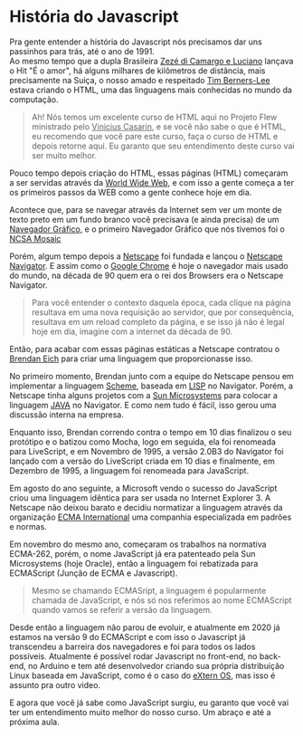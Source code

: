 # História do Javascript

Pra gente entender a história do Javascript nós precisamos dar uns passinhos para trás, até o ano de 1991. </br>
Ao mesmo tempo que a dupla Brasileira <ins>Zezé di Camargo e Luciano</ins> lançava o Hit "É o amor", há alguns milhares de kilômetros de distância, mais precisamente na Suiça, o nosso amado e respeitado <ins>Tim Berners-Lee</ins> estava criando o HTML, uma das linguagens mais conhecidas no mundo da computação.

>Ah! Nós temos um excelente curso de HTML aqui no Projeto Flew ministrado pelo <ins>Vinicius Casarin</ins>, e se você não sabe o que é HTML, eu recomendo que você pare este curso, faça o curso de HTML e depois retorne aqui. Eu garanto que seu entendimento deste curso vai ser muito melhor.


Pouco tempo depois criação do HTML, essas páginas (HTML) começaram a ser servidas através da <ins>World Wide Web</ins>, e com isso a gente começa a ter os primeiros passos da WEB como a gente conhece hoje em dia.

Acontece que, para se navegar através da Internet sem ver um monte de texto preto em um fundo branco você precisava (e ainda precisa) de um <ins>Navegador Gráfico</ins>, e o primeiro Navegador Gráfico que nós tivemos foi o <ins>NCSA Mosaic</ins> 

Porém, algum tempo depois a <ins>Netscape</ins> foi fundada e lançou  o <ins>Netscape Navigator</ins>. E assim como o <ins>Google Chrome</ins> é hoje o navegador mais usado do mundo, na década de 90 quem era o rei dos Browsers era o Netscape Navigator. 

>Para você entender o contexto daquela época, cada clique na página resultava em uma nova requisição ao servidor, que por consequência, resultava em um reload completo da página, e se isso já não é legal hoje em dia, imagine com a internet da década de 90.

Então, para acabar com essas páginas estáticas a Netscape contratou o <ins>Brendan Eich</ins> para criar uma linguagem que proporcionasse isso.

No primeiro momento, Brendan junto com a equipe do Netscape pensou em implementar a linguagem <ins>Scheme</ins>, baseada em <ins>LISP</ins> no Navigator. Porém, a Netscape tinha alguns projetos com a <ins>Sun Microsystems</ins> para colocar a linguagem <ins>JAVA</ins> no Navigator. E como nem tudo é fácil, isso gerou uma discussão interna na empresa.

Enquanto isso, Brendan correndo contra o tempo em 10 dias finalizou o seu protótipo e o batizou como Mocha, logo em seguida, ela foi renomeada para LiveScript, e em Novembro de 1995, a versão 2.0B3 do Navigator foi lançado com a versão do LiveScript criada em 10 dias e finalmente, em Dezembro de 1995, a linguagem foi renomeada para JavaScript.

Em agosto do ano seguinte, a Microsoft vendo o sucesso do JavaScript criou uma linguagem idêntica para ser usada no Internet Explorer 3. A Netscape não deixou barato e decidiu normatizar a linguagem através da organização <ins>ECMA International</ins> uma companhia especializada em padrões e normas.

Em novembro do mesmo ano, começaram os trabalhos na normativa ECMA-262, porém, o nome JavaScript já era patenteado pela Sun Microsystems (hoje Oracle), então a linguagem foi rebatizada para ECMAScript (Junção de ECMA e Javascript).


> Mesmo se chamando ECMASript, a linguagem é popularmente chamada de JavaScript, e nós só nos referimos ao nome ECMAScript quando vamos se referir a versão da linguagem.

Desde então a linguagem não parou de evoluir, e atualmente em 2020 já estamos na versão 9 do ECMAScript e com isso o Javascript já transcendeu a barreira dos navegadores e foi para todos os lados possíveis. Atualmente é possível rodar Javascript no front-end, no back-end, no Arduino e tem até desenvolvedor criando sua própria distribuição Linux baseada em JavaScript, como é o caso do <ins>eXtern OS</ins>, mas isso é assunto pra outro video. 

E agora que você já sabe como JavaScript surgiu, eu garanto que você vai ter um entendimento muito melhor do nosso curso. Um abraço e até a próxima aula.

